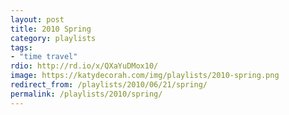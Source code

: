 ```yaml
---
layout: post
title: 2010 Spring
category: playlists
tags:
- "time travel"
rdio: http://rd.io/x/QXaYuDMox10/
image: https://katydecorah.com/img/playlists/2010-spring.png
redirect_from: /playlists/2010/06/21/spring/
permalink: /playlists/2010/spring/
---
```


